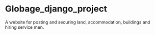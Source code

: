 # Globage_django_project
A website for posting and securing land, accommodation, buildings and hiring service men.
